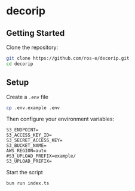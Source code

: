 # decorip

## Getting Started
Clone the repository:
```bash
git clone https://github.com/ros-e/decorip.git
cd decorip
```

## Setup
Create a `.env` file
```bash
cp .env.example .env
```

Then configure your environment variables:
```
S3_ENDPOINT=
S3_ACCESS_KEY_ID=
S3_SECRET_ACCESS_KEY=
S3_BUCKET_NAME=
AWS_REGION=auto
#S3_UPLOAD_PREFIX=example/
S3_UPLOAD_PREFIX=
```

Start the script
```bash
bun run index.ts
```
